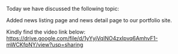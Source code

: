 Today we have discussed the following topic:

Added news listing page and news detail page to our portfolio site.

Kindly find the video link below:
https://drive.google.com/file/d/1yYyjVqINO4zxIpvq6AmhvF1-mWCKfpNY/view?usp=sharing
